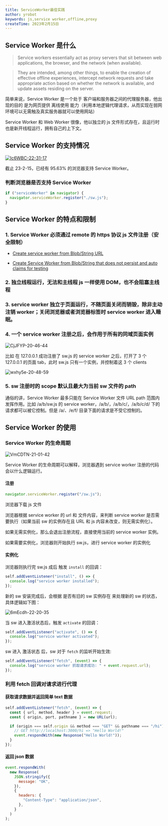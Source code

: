 ```yaml
---
title: ServiceWorker最佳实践
author: yrobot
keywords: js,service worker,offline,proxy
createTime: 2023年2月15日
---
```


## Service Worker 是什么

> Service workers essentially act as proxy servers that sit between web applications, the browser, and the network (when available).

> They are intended, among other things, to enable the creation of effective offline experiences, intercept network requests and take appropriate action based on whether the network is available, and update assets residing on the server.

简单来说，Service Worker 是一个处于 客户端和服务器之间的代理服务器，他出现的目的 是为网页提供 离线使用 能力（利用本地逻辑代理请求，从而实现在弱网环境可以无需触及真实服务器就可以使用网站）

Service Worker 和 Web Worker 很像，他以独立的 js 文件形式存在，且运行时也是新开线程运行，拥有自己的上下文。

## Service Worker 的支持情况

[![lc6WBC-22-31-17](https://images.yrobot.top/2023-02-15/lc6WBC-22-31-17.png)](https://caniuse.com/?search=serviceWorker)

截止 23-2-15，已经有 95.63% 的浏览器支持 Service Worker。

### 判断浏览器是否支持 Service Worker

```js
if ("serviceWorker" in navigator) {
  navigator.serviceWorker.register("./sw.js");
}
```

## Service Worker 的特点和限制

### 1. Service Worker 必须通过 remote 的 https 协议 js 文件注册（安全限制）

- [Create service worker from Blob/String URL](https://github.com/w3c/ServiceWorker/issues/578)

- [Create Service Worker from Blob/String that does not persist and auto claims for testing](https://github.com/w3c/ServiceWorker/issues/1642)

### 2. 独立线程运行，无法和主线程 js 一样使用 DOM，也不会阻塞主线程

### 3. service worker 独立于页面运行，不随页面关闭而销毁，除非主动注销 worker；关闭浏览器或者浏览器标签时 service worker 进入睡眠。

### 4. 一个 service worker 注册之后，会作用于所有的同域页面实例

![CjJFYP-20-46-44](https://images.yrobot.top/2023-02-19/CjJFYP-20-46-44.jpg)

比如 在 127.0.0.1 成功注册了 sw.js 的 service worker 之后，打开了 3 个 127.0.0.1 的页面 tab，此时 sw.js 只有一个实例，并控制着这 3 个 clients

![wxhy5e-20-48-59](https://images.yrobot.top/2023-02-19/wxhy5e-20-48-59.jpg)

### 5. sw 注册时的 scope 默认且最大为当前 sw 文件的 path

通俗的讲，Service Worker 最多只能在 Service Worker 文件 URL path 范围内发挥作用。比如 /a/b/sw.js 的 service worker，/a/b/，/a/b/c/，/a/b/c/d/ 下的请求都可以被它控制。但是 /a/、/e/f/ 目录下面的请求是不受它控制的。

## Service Worker 的使用

### Service Worker 的生命周期

![VmCDTN-21-01-42](https://images.yrobot.top/2023-02-19/VmCDTN-21-01-42.jpg)

Service Worker 的生命周期可以解释，浏览器遇到 service worker 注册的代码会以什么逻辑运行。

#### 注册

```ts
navigator.serviceWorker.register("/sw.js");
```

浏览器下载 js 文件

浏览器根据 service worker 的 url 和 文件内容，来判断 service worker 是否需要执行（如果当前 sw 的实例存在且 URL 和 js 内容未改变，则无需实例化）。

如果无需实例化，那么会退出注册流程，直接使用当前的 service worker 实例。

如果需要实例化，浏览器则开始执行 sw.js，进行 service worker 的实例化

#### 实例化

浏览器则执行完 sw.js 成后 触发 `install` 的回调：

```js
self.addEventListener("install", () => {
  console.log("service worker installed");
});
```

新的 sw 安装完成后，会根据 是否有旧的 sw 实例存在 来处理新的 sw 的状态，具体逻辑如下图：

![6mEcdh-22-20-35](https://images.yrobot.top/2023-02-19/6mEcdh-22-20-35.jpg)

当 sw 进入激活状态后，触发 `activate` 的回调：

```js
self.addEventListener("activate", () => {
  console.log("service worker activated");
});
```

sw 进入 激活状态 后，sw 对于 `fetch` 的监听开始生效:

```js
self.addEventListener("fetch", (event) => {
  console.log("service worker 抓取请求成功: " + event.request.url);
});
```

### 利用 fetch 回调对请求进行代理

#### 获取请求数据并返回简单 text 数据

```js
self.addEventListener("fetch", (event) => {
  const { url, method, header } = event.request;
  const { origin, port, pathname } = new URL(url);

  if (origin === self.origin && method === "GET" && pathname === "/hi") {
    // GET http://localhost:3000/hi => "Hello World!"
    event.respondWith(new Response("Hello World!"));
  }
});
```

#### 返回 json 数据

```js
event.respondWith(
  new Response(
    JSON.stringify({
      message: "OK",
    }),
    {
      headers: {
        "Content-Type": "application/json",
      },
    }
  )
);
```
